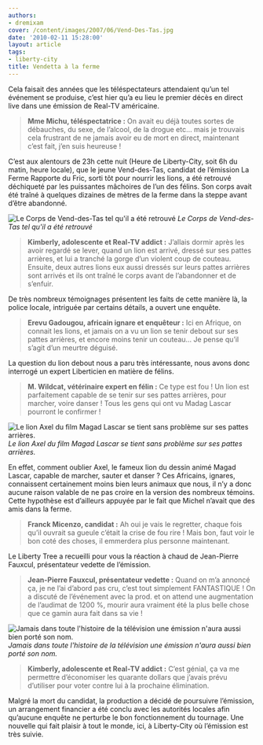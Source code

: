 ```yaml
---
authors:
- dremixam
cover: /content/images/2007/06/Vend-Des-Tas.jpg
date: '2010-02-11 15:28:00'
layout: article
tags:
- liberty-city
title: Vendetta à la ferme
---
```



Cela faisait des années que les téléspectateurs attendaient qu’un tel événement se produise, c’est hier qu’a eu lieu le premier décès en direct live dans une émission de Real-TV américaine.

> **Mme Michu, téléspectatrice :** On avait eu déjà toutes sortes de débauches, du sexe, de l’alcool, de la drogue etc… mais je trouvais cela frustrant de ne jamais avoir eu de mort en direct, maintenant c’est fait, j’en suis heureuse !

C’est aux alentours de 23h cette nuit (Heure de Liberty-City, soit 6h du matin, heure locale), que le jeune Vend-des-Tas, candidat de l’émission La Ferme Rapporte du Fric, sorti tôt pour nourrir les lions, a été retrouvé déchiqueté par les puissantes mâchoires de l’un des félins. Son corps avait été traîné à quelques dizaines de mètres de la ferme dans la steppe avant d’être abandonné.

![Le Corps de Vend-des-Tas tel qu'il a été retrouvé](/content/images/2007/06/Vend-Des-Tas.jpg)
_Le Corps de Vend-des-Tas tel qu'il a été retrouvé_

> **Kimberly, adolescente et Real-TV addict :** J’allais dormir après les avoir regardé se lever, quand un lion est arrivé, dressé sur ses pattes arrières, et lui a tranché la gorge d’un violent coup de couteau. Ensuite, deux autres lions eux aussi dressés sur leurs pattes arrières sont arrivés et ils ont traîné le corps avant de l’abandonner et de s’enfuir.

De très nombreux témoignages présentent les faits de cette manière là, la police locale, intriguée par certains détails, a ouvert une enquête.

> **Erevu Gadougou, africain ignare et enquêteur :** Ici en Afrique, on connait les lions, et jamais on a vu un lion se tenir debout sur ses pattes arrières, et encore moins tenir un couteau… Je pense qu’il s’agit d’un meurtre déguisé.

La question du lion debout nous a paru très intéressante, nous avons donc interrogé un expert Liberticien en matière de félins.

> **M. Wildcat, vétérinaire expert en félin :** Ce type est fou ! Un lion est parfaitement capable de se tenir sur ses pattes arrières, pour marcher, voire danser ! Tous les gens qui ont vu Madag Lascar pourront le confirmer !

![Le lion Axel du film Magad Lascar se tient sans problème sur ses pattes arrières.](/content/images/2007/06/madagascar-dreamworks-alex1g.png)
_Le lion Axel du film Magad Lascar se tient sans problème sur ses pattes arrières._

En effet, comment oublier Axel, le fameux lion du dessin animé Magad Lascar, capable de marcher, sauter et danser ? Ces Africains, ignares, connaissent certainement moins bien leurs animaux que nous, il n’y a donc aucune raison valable de ne pas croire en la version des nombreux témoins. Cette hypothèse est d’ailleurs appuyée par le fait que Michel n’avait que des amis dans la ferme.

> **Franck Micenzo, candidat :** Ah oui je vais le regretter, chaque fois qu’il ouvrait sa gueule c’était la crise de fou rire ! Mais bon, faut voir le bon coté des choses, il emmerdera plus personne maintenant.

Le Liberty Tree a recueilli pour vous la réaction à chaud de Jean-Pierre Fauxcul, présentateur vedette de l’émission.

> **Jean-Pierre Fauxcul, présentateur vedette :** Quand on m’a annoncé ça, je ne l’ai d’abord pas cru, c’est tout simplement FANTASTIQUE ! On a discuté de l’événement avec la prod. et on attend une augmentation de l’audimat de 1200 %, mourir aura vraiment été la plus belle chose que ce gamin aura fait dans sa vie !

![Jamais dans toute l'histoire de la télévision une émission n'aura aussi bien porté son nom.](/content/images/2007/06/La-Ferme-Rapporte-du-Fric1.png)
_Jamais dans toute l'histoire de la télévision une émission n'aura aussi bien porté son nom._

> **Kimberly, adolescente et Real-TV addict :** C’est génial, ça va me permettre d’économiser les quarante dollars que j’avais prévu d’utiliser pour voter contre lui à la prochaine élimination.

Malgré la mort du candidat, la production a décidé de poursuivre l’émission, un arrangement financier a été conclu avec les autorités locales afin qu’aucune enquête ne perturbe le bon fonctionnement du tournage. Une nouvelle qui fait plaisir à tout le monde, ici, à Liberty-City où l’émission est très suivie.